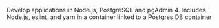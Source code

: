 Develop applications in Node.js, PostgreSQL and pgAdmin 4. Includes Node.js, eslint, and yarn in a container linked to a Postgres DB container

